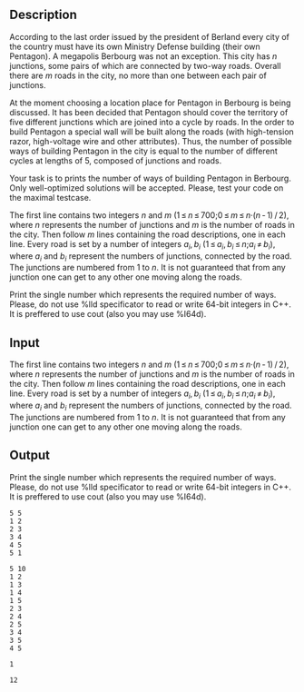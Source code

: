 ## Description

<div><p>According to the last order issued by the president of Berland every city of the country must have its own Ministry Defense building (their own Pentagon). A megapolis Berbourg was not an exception. This city has <span class="tex-span"><i>n</i></span> junctions, some pairs of which are connected by two-way roads. Overall there are <span class="tex-span"><i>m</i></span> roads in the city, no more than one between each pair of junctions.</p><p>At the moment choosing a location place for Pentagon in Berbourg is being discussed. It has been decided that Pentagon should cover the territory of five different junctions which are joined into a cycle by roads. In the order to build Pentagon a special wall will be built along the roads (with high-tension razor, high-voltage wire and other attributes). Thus, the number of possible ways of building Pentagon in the city is equal to the number of different cycles at lengths of 5, composed of junctions and roads.</p><p>Your task is to prints the number of ways of building Pentagon in Berbourg. Only well-optimized solutions will be accepted. Please, test your code on the maximal testcase.</p></div><div class="input-specification"><p>The first line contains two integers <span class="tex-span"><i>n</i></span> and <span class="tex-span"><i>m</i></span> (<span class="tex-span">1 ≤ <i>n</i> ≤ 700;0 ≤ <i>m</i> ≤ <i>n</i>·(<i>n</i> - 1) / 2</span>), where <span class="tex-span"><i>n</i></span> represents the number of junctions and <span class="tex-span"><i>m</i></span> is the number of roads in the city. Then follow <span class="tex-span"><i>m</i></span> lines containing the road descriptions, one in each line. Every road is set by a number of integers <span class="tex-span"><i>a</i><sub class="lower-index"><i>i</i></sub>, <i>b</i><sub class="lower-index"><i>i</i></sub></span> (<span class="tex-span">1 ≤ <i>a</i><sub class="lower-index"><i>i</i></sub>, <i>b</i><sub class="lower-index"><i>i</i></sub> ≤ <i>n</i>;<i>a</i><sub class="lower-index"><i>i</i></sub> ≠ <i>b</i><sub class="lower-index"><i>i</i></sub></span>), where <span class="tex-span"><i>a</i><sub class="lower-index"><i>i</i></sub></span> and <span class="tex-span"><i>b</i><sub class="lower-index"><i>i</i></sub></span> represent the numbers of junctions, connected by the road. The junctions are numbered from 1 to <span class="tex-span"><i>n</i></span>. It is not guaranteed that from any junction one can get to any other one moving along the roads.</p></div><div class="output-specification"><p>Print the single number which represents the required number of ways. Please, do not use <span class="tex-font-style-tt">%lld</span> specificator to read or write 64-bit integers in C++. It is preffered to use <span class="tex-font-style-tt">cout</span> (also you may use <span class="tex-font-style-tt">%I64d</span>).</p></div>

## Input

<p>The first line contains two integers <span class="tex-span"><i>n</i></span> and <span class="tex-span"><i>m</i></span> (<span class="tex-span">1 ≤ <i>n</i> ≤ 700;0 ≤ <i>m</i> ≤ <i>n</i>·(<i>n</i> - 1) / 2</span>), where <span class="tex-span"><i>n</i></span> represents the number of junctions and <span class="tex-span"><i>m</i></span> is the number of roads in the city. Then follow <span class="tex-span"><i>m</i></span> lines containing the road descriptions, one in each line. Every road is set by a number of integers <span class="tex-span"><i>a</i><sub class="lower-index"><i>i</i></sub>, <i>b</i><sub class="lower-index"><i>i</i></sub></span> (<span class="tex-span">1 ≤ <i>a</i><sub class="lower-index"><i>i</i></sub>, <i>b</i><sub class="lower-index"><i>i</i></sub> ≤ <i>n</i>;<i>a</i><sub class="lower-index"><i>i</i></sub> ≠ <i>b</i><sub class="lower-index"><i>i</i></sub></span>), where <span class="tex-span"><i>a</i><sub class="lower-index"><i>i</i></sub></span> and <span class="tex-span"><i>b</i><sub class="lower-index"><i>i</i></sub></span> represent the numbers of junctions, connected by the road. The junctions are numbered from 1 to <span class="tex-span"><i>n</i></span>. It is not guaranteed that from any junction one can get to any other one moving along the roads.</p>

## Output

<p>Print the single number which represents the required number of ways. Please, do not use <span class="tex-font-style-tt">%lld</span> specificator to read or write 64-bit integers in C++. It is preffered to use <span class="tex-font-style-tt">cout</span> (also you may use <span class="tex-font-style-tt">%I64d</span>).</p>





```input1
5 5
1 2
2 3
3 4
4 5
5 1

```




```input2
5 10
1 2
1 3
1 4
1 5
2 3
2 4
2 5
3 4
3 5
4 5

```




```output1
1

```




```output2
12

```


